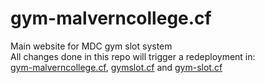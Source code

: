 # gym-malverncollege.cf
Main website for MDC gym slot system<br>
All changes done in this repo will trigger a redeployment in:<br>
[gym-malverncollege.cf](https://gym-malverncollege.cf/), [gymslot.cf](https://gymslot.cf/) and [gym-slot.cf](https://gymslot.cf/)


